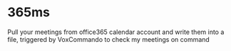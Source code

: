 # 365ms
Pull your meetings from office365 calendar account and write them into a file, triggered by VoxCommando to check my meetings on command
